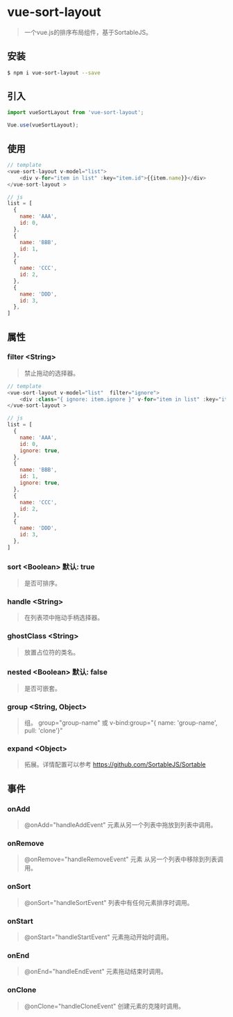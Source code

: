 # vue-sort-layout

> 一个vue.js的排序布局组件，基于SortableJS。


## 安装


```sh
$ npm i vue-sort-layout --save
```

## 引入

```js
import vueSortLayout from 'vue-sort-layout';

Vue.use(vueSortLayout);
```

## 使用

```js
// template
<vue-sort-layout v-model="list">
    <div v-for="item in list" :key="item.id">{{item.name}}</div>
</vue-sort-layout >                      
```

```js
// js
list = [
  {
    name: 'AAA',
    id: 0,
  },
  {
    name: 'BBB',
    id: 1,
  },
  {
    name: 'CCC',
    id: 2,
  },
  {
    name: 'DDD',
    id: 3,
  },
]                    
```

## 属性
### filter \<String>
> 禁止拖动的选择器。

```js
// template
<vue-sort-layout v-model="list"  filter="ignore">
    <div :class="{ ignore: item.ignore }" v-for="item in list" :key="item.id">{{item.name}}</div>
</vue-sort-layout >                      
```

```js
// js
list = [
  {
    name: 'AAA',
    id: 0,
    ignore: true,
  },
  {
    name: 'BBB',
    id: 1,
    ignore: true,
  },
  {
    name: 'CCC',
    id: 2,
  },
  {
    name: 'DDD',
    id: 3,
  },
]                    
```

### sort \<Boolean>  默认: true
> 是否可排序。

### handle \<String>
> 在列表项中拖动手柄选择器。

### ghostClass \<String>
> 放置占位符的类名。

### nested \<Boolean>  默认: false
> 是否可嵌套。

### group \<String, Object> 
> 组。 group="group-name" 或 v-bind:group="{ name: 'group-name', pull: 'clone'}"

### expand \<Object> 
> 拓展。详情配置可以参考 https://github.com/SortableJS/Sortable

## 事件

### onAdd 
> @onAdd="handleAddEvent"  元素从另一个列表中拖放到列表中调用。

### onRemove 
> @onRemove="handleRemoveEvent"  元素      从另一个列表中移除到列表调用。

### onSort 
> @onSort="handleSortEvent"  列表中有任何元素排序时调用。

### onStart 
> @onStart="handleStartEvent"  元素拖动开始时调用。

### onEnd 
> @onEnd="handleEndEvent"  元素拖动结束时调用。

### onClone 
> @onClone="handleCloneEvent"  创建元素的克隆时调用。
